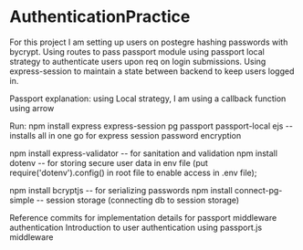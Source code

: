 # AuthenticationPractice

For this project I am setting up users on postegre hashing passwords with bycrypt. Using routes to pass passport module using passport local strategy to authenticate users upon req on login submissions. Using express-session to maintain a state between backend to keep users logged in.

Passport explanation: using Local strategy, I am using a callback function using arrow 

Run:
npm install express express-session pg passport passport-local ejs 
-- installs all in one go for express session password encryption

npm install express-validator -- for sanitation and validation
npm install dotenv -- for storing secure user data in env file   (put require('dotenv').config() in root file to enable access in .env file); 

npm install bcryptjs -- for serializing passwords
npm install connect-pg-simple -- session storage (connecting db to session storage)

Reference commits for implementation details for passport middleware authentication
Introduction to user authentication using passport.js middleware
